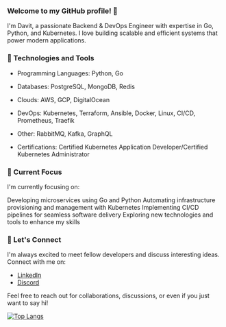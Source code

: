 ### Welcome to my GitHub profile! 👋

I'm Davit, a passionate Backend & DevOps Engineer with expertise in Go, Python, and Kubernetes. I love building scalable and efficient systems that power modern applications.

### 🔭 Technologies and Tools
- Programming Languages: Python, Go 

- Databases: PostgreSQL, MongoDB, Redis
- Clouds: AWS, GCP, DigitalOcean 
- DevOps: Kubernetes, Terraform, Ansible, Docker, Linux, CI/CD, Prometheus, Traefik 
- Other: RabbitMQ, Kafka, GraphQL
- Certifications: Certified Kubernetes Application Developer/Certified Kubernetes Administrator


### 🌱 Current Focus
I'm currently focusing on:

Developing microservices using Go and Python
Automating infrastructure provisioning and management with Kubernetes
Implementing CI/CD pipelines for seamless software delivery
Exploring new technologies and tools to enhance my skills


### 💬 Let's Connect
I'm always excited to meet fellow developers and discuss interesting ideas. Connect with me on:

- [LinkedIn](https://www.linkedin.com/in/dkoshkeli/)
- [Discord](https://discordapp.com/users/KoshkeliusJ#6919)

Feel free to reach out for collaborations, discussions, or even if you just want to say hi!


[![Top Langs](https://github-readme-stats-git-masterrstaa-rickstaa.vercel.app/api/top-langs/?username=koshkaj)](https://github.com/anuraghazra/github-readme-stats)
